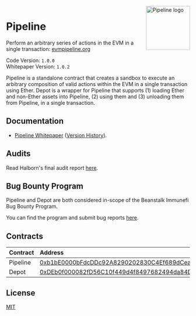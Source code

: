 <img src="https://github.com/BeanstalkFarms/Beanstalk-Brand-Assets/blob/main/pipeline/pipeline.svg" alt="Pipeline logo" align="right" width="120" />

# Pipeline

Perform an arbitrary series of actions in the EVM in a single transaction: [evmpipeline.org](https://evmpipeline.org)

Code Version: `1.0.0` <br>
Whitepaper Version: `1.0.2`

Pipeline is a standalone contract that creates a sandbox to execute an arbitrary composition of valid
actions within the EVM in a single transaction using Ether. Depot is a wrapper for Pipeline that
supports (1) loading Ether and non-Ether assets into Pipeline, (2) using them and (3) unloading
them from Pipeline, in a single transaction.

## Documentation

* [Pipeline Whitepaper](https://evmpipeline.org/pipeline.pdf) ([Version History](https://github.com/BeanstalkFarms/Pipeline-Whitepaper/tree/main/version-history)).

## Audits

Read Halborn's final audit report [here](https://bean.money/11-15-22-pipeline-halborn-report).

## Bug Bounty Program

Pipeline and Depot are both considered in-scope of the Beanstalk Immunefi Bug Bounty Program.

You can find the program and submit bug reports [here](https://immunefi.com/bounty/beanstalk).

## Contracts

|  Contract  |              Address 
|:-----------|:-----------------------------------------------------------------------------------------------------------------------|
|  Pipeline  | [0xb1bE0000bFdcDDc92A8290202830C4Ef689dCeaa](https://etherscan.io/address/0xb1bE0000bFdcDDc92A8290202830C4Ef689dCeaa)  |
|  Depot     | [0xDEb0f000082fD56C10f449d4f8497682494da84D](https://etherscan.io/address/0xDEb0f000082fD56C10f449d4f8497682494da84D)  |

## License

[MIT](https://github.com/BeanstalkFarms/Pipeline/blob/master/LICENSE)
